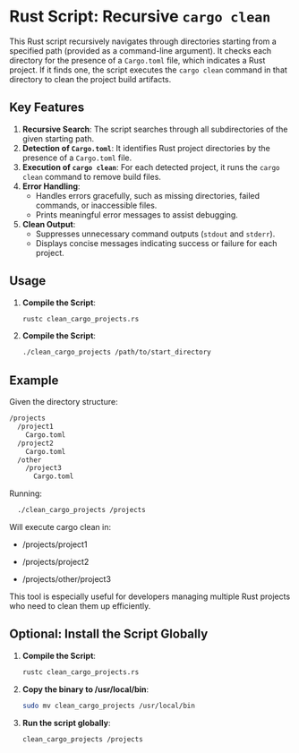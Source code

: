 # Rust Script: Recursive `cargo clean`

This Rust script recursively navigates through directories starting from a specified path (provided as a command-line argument). It checks each directory for the presence of a `Cargo.toml` file, which indicates a Rust project. If it finds one, the script executes the `cargo clean` command in that directory to clean the project build artifacts.

## Key Features
1. **Recursive Search**: The script searches through all subdirectories of the given starting path.
2. **Detection of `Cargo.toml`**: It identifies Rust project directories by the presence of a `Cargo.toml` file.
3. **Execution of `cargo clean`**: For each detected project, it runs the `cargo clean` command to remove build files.
4. **Error Handling**: 
   - Handles errors gracefully, such as missing directories, failed commands, or inaccessible files.
   - Prints meaningful error messages to assist debugging.
5. **Clean Output**:
   - Suppresses unnecessary command outputs (`stdout` and `stderr`).
   - Displays concise messages indicating success or failure for each project.

## Usage
1. **Compile the Script**:
   ```bash
   rustc clean_cargo_projects.rs

2. **Compile the Script**:
   ```bash
   ./clean_cargo_projects /path/to/start_directory

## Example
Given the directory structure:

```bash
/projects
  /project1
    Cargo.toml
  /project2
    Cargo.toml
  /other
    /project3
      Cargo.toml
```

Running:
  ```bash
    ./clean_cargo_projects /projects
  ```

Will execute cargo clean in:

- /projects/project1

- /projects/project2

- /projects/other/project3

This tool is especially useful for developers managing multiple Rust projects who need to clean them up efficiently.

## Optional: Install the Script Globally
1. **Compile the Script**:
   ```bash
   rustc clean_cargo_projects.rs

2. **Copy the binary to /usr/local/bin**:
   ```bash
   sudo mv clean_cargo_projects /usr/local/bin

2. **Run the script globally**:
   ```bash
   clean_cargo_projects /projects

   


